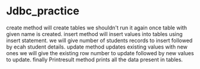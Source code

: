 # Jdbc_practice
create method will create tables we shouldn't run it again once table with given name is created.
insert method will insert values into tables using insert statement. we will give number of students records to insert followed by ecah student details.
update method updates existing values with new ones we will give the existing row number to update followed by new values to update.
finally Printresult method prints all the data present in tables.
